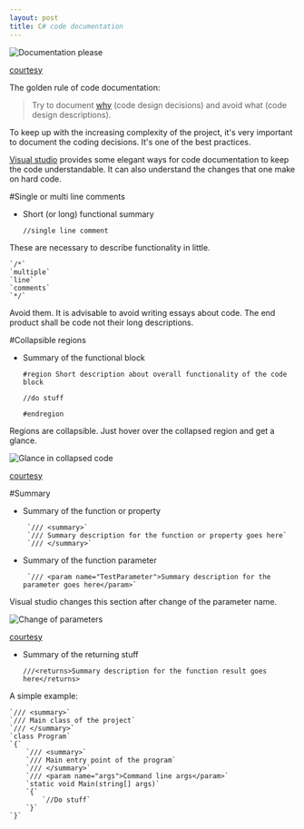 ```yaml
---
layout: post
title: C# code documentation
---
```


![Documentation please](http://www.webpal.net/blog/wp-content/uploads/2011/11/clutter_cartoon_3.png)

[courtesy](http://www.webpal.net/blog/tag/document-management-2/)

The golden rule of code documentation:

> Try to document [why](http://stackoverflow.com/a/4929769) (code design decisions) and avoid what (code design descriptions).

To keep up with the increasing complexity of the project, it's very important to document the coding decisions. It's one of the best practices.

[Visual studio](https://www.visualstudio.com/) provides some elegant ways for code documentation to keep the code understandable. It can also understand the changes that one make on hard code.

#Single or multi line comments

 - Short (or long) functional summary

	`//single line comment`

These are necessary to describe functionality in little.

	`/*`
	`multiple`
	`line`
	`comments`
	`*/`

Avoid them. It is advisable to avoid writing essays about code. The end product shall be code not their long descriptions.

#Collapsible regions

 - Summary of the functional block

	`#region Short description about overall functionality of the code block`

	`//do stuff`

	`#endregion`

Regions are collapsible. Just hover over the collapsed region and get a glance.

![Glance in collapsed code](http://williablog.net/williablog/image.axd?picture=2011%2F4%2FCollapsing-Code-Blocks.png)

[courtesy](http://williablog.net/williablog/post/2011/04/15/Visual-Studio-C-Statement-Collapsing.aspx)

#Summary

 - Summary of the function or property

        `/// <summary>`
        `/// Summary description for the function or property goes here`
        `/// </summary>`

 - Summary of the function parameter

        `/// <param name="TestParameter">Summary description for the parameter goes here</param>`

Visual studio changes this section after change of the parameter name.

![Change of parameters](https://i-msdn.sec.s-msft.com/dynimg/IC45307.gif)

[courtesy](https://msdn.microsoft.com/en-us/library/ms364072(v=vs.80).aspx)

 - Summary of the returning stuff

	`///<returns>Summary description for the function result goes here</returns>`

A simple example:

    `/// <summary>`
    `/// Main class of the project`
    `/// </summary>`
    `class Program`
    `{`
        `/// <summary>`
        `/// Main entry point of the program`
        `/// </summary>`
        `/// <param name="args">Command line args</param>`
        `static void Main(string[] args)`
        `{`
            `//Do stuff`
        `}`
    `}`